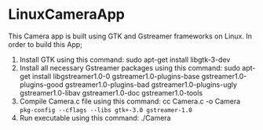 # LinuxCameraApp
This Camera app is built using GTK and Gstreamer frameworks on Linux.
In order to build this App;
1. Install GTK using this command: sudo apt-get install libgtk-3-dev
2. Install all necessary Gstreamer packages using this command: sudo apt-get install libgstreamer1.0-0 gstreamer1.0-plugins-base gstreamer1.0-plugins-good gstreamer1.0-plugins-bad gstreamer1.0-plugins-ugly gstreamer1.0-libav gstreamer1.0-doc gstreamer1.0-tools
3. Compile Camera.c file using this command: cc Camera.c -o Camera `pkg-config --cflags --libs gtk+-3.0 gstreamer-1.0`
4. Run executable using this command: ./Camera


